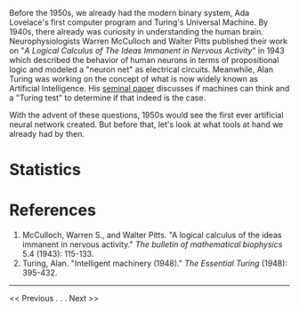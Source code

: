 Before the 1950s, we already had the modern binary system, Ada Lovelace's first computer program and Turing's Universal Machine. By 1940s, there already was curiosity in understanding the human brain. Neurophysiologists Warren McCulloch and Walter Pitts published their work on "*A Logical Calculus of The Ideas Immanent in Nervous Activity*" in 1943 which described the behavior of human neurons in terms of propositional logic and modeled a "neuron net" as electrical circuits. Meanwhile, Alan Turing was working on the concept of what is now widely known as Artificial Intelligence. His [seminal paper](https://academic.oup.com/mind/article/LIX/236/433/986238) discusses if machines can think and a "Turing test" to determine if that indeed is the case.

With the advent of these questions, 1950s would see the first ever artificial neural network created. But before that, let's look at what tools at hand we already had by then.

# Statistics


# References
1. McCulloch, Warren S., and Walter Pitts. "A logical calculus of the ideas immanent in nervous activity." _The bulletin of mathematical biophysics_ 5.4 (1943): 115-133.
2. Turing, Alan. "Intelligent machinery (1948)." _The Essential Turing_ (1948): 395-432.
---
<< Previous . . .   Next >>
<!--stackedit_data:
eyJwcm9wZXJ0aWVzIjoibGF5b3V0OiBhcnRpY2xlXG50aXRsZT
ogXCJQcmVjdXJzb3JzIGJlZm9yZSAxOTUwc1wiXG5zaWRlYmFy
OlxuICBuYXY6IGxheW91dHNcbiIsImhpc3RvcnkiOlsxMTY0Mz
QwNjg4LC01NjQ1NTIyOTYsLTE2NzE2MjYxNCwtNDg3NTY4NDc2
XX0=
-->